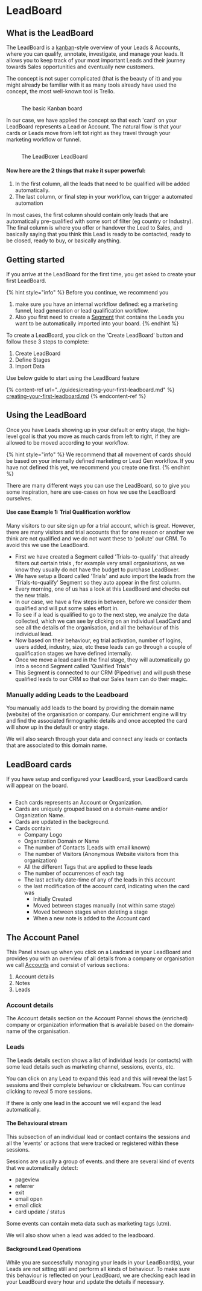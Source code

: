 # LeadBoard

## What is the LeadBoard

The LeadBoard is a [kanban](https://en.wikipedia.org/wiki/Kanban)-style overview of your Leads & Accounts, where you can qualify, annotate, investigate, and manage your leads. It allows you to keep track of your most important Leads and their journey towards Sales opportunities and eventually new customers.

The concept is not super complicated (that is the beauty of it) and you might already be familiar with it as many tools already have used the concept, the most well-known tool is Trello.

<div align="left">

<figure><img src="../.gitbook/assets/wat_is_kanban_.png" alt=""><figcaption><p>The basic Kanban board</p></figcaption></figure>

</div>

In our case, we have applied the concept so that each 'card' on your LeadBoard represents a Lead or Account. The natural flow is that your cards or Leads move from left tot right as they travel through your marketing workflow or funnel.&#x20;

<figure><img src="../.gitbook/assets/LeadBoxer_App (3) (1).png" alt=""><figcaption><p>The LeadBoxer LeadBoard</p></figcaption></figure>

#### Now here are the 2 things that make it super powerful:

1. In the first column, all the leads that need to be qualified will be added automatically.
2. The last column, or final step in your workflow, can trigger a automated automation &#x20;

In most cases, the first column should contain only leads that are automatically pre-qualified with some sort of filter (eg country or Industry). The final column is where you offer or handover the Lead to Sales, and basically saying that you think this Lead is ready to be contacted, ready to be closed, ready to buy, or basically anything.

## Getting started

If you arrive at the LeadBoard for the first time, you get asked to create your first LeadBoard.

{% hint style="info" %}
Before you continue, we recommend you&#x20;

1. make sure you have an internal workflow defined: eg a marketing funnel, lead generation or lead qualification workflow.&#x20;
2. Also you first need to create a [Segment](elements/segments.md) that contains the Leads you want to be automatically imported into your board.
{% endhint %}

To create a LeadBoard, you click on the 'Create LeadBoard' button and follow these 3 steps to complete:

1. Create LeadBoard
2. Define Stages
3. Import Data

Use below guide to start using the LeadBoard feature

{% content-ref url="../guides/creating-your-first-leadboard.md" %}
[creating-your-first-leadboard.md](../guides/creating-your-first-leadboard.md)
{% endcontent-ref %}

## Using the LeadBoard

Once you have Leads showing up in your default or entry stage, the high-level goal is that you  move as much cards from left to right, if they are allowed to be moved according to your workflow.&#x20;

{% hint style="info" %}
We recommend that all movement of cards should be based on your internally defined marketing or Lead Gen workflow. If you have not defined this yet, we recommend you create one first.&#x20;
{% endhint %}

There are many different ways you can use the LeadBoard, so to give you some inspiration, here are use-cases on how we use the LeadBoard ourselves.

#### Use case Example 1: Trial Qualification workflow

Many visitors to our site sign up for a trial account, which is great. However, there are many visitors and trial accounts that for one reason or another we think are not qualified and we do not want these to 'pollute' our CRM. To avoid this we use the LeadBoard.

* First we have created a Segment called 'Trials-to-qualify' that already filters out certain trials , for example very small organisations, as we know they usually do not have the budget to purchase LeadBoxer.
* We have setup a Board called 'Trials' and auto import the leads from the 'Trials-to-qualify' Segment so they auto appear in the first column.
* Every morning, one of us has a look at this LeadBoard and checks out the new trials.
* In our case, we have a few steps in between, before we consider them qualified and will put some sales effort in.
* To see if a lead is qualified to go to the next step, we analyze the data collected, which we can see by clicking on an individual LeadCard and see all the details of the organisation, and all the behaviour of this individual lead.
* Now based on their behaviour, eg trial activation, number of logins, users added, industry, size, etc these leads can go through a couple of qualification stages we have defined internally.&#x20;
* Once we move a lead card in the final stage, they will automatically go into a second Segment called 'Qualified Trials"&#x20;
* This Segment is connected to our CRM (Pipedrive) and will push these qualified leads to our CRM so that our Sales team can do their magic.





### Manually adding Leads to the Leadboard

You manually add leads to the board by providing the domain name (website) of the organisation or company. Our enrichment engine will try and find the associated firmographic details and once accepted the card will show up in the default or entry stage.

We will also search through your data and connect any leads or contacts that are associated to this domain name.

## LeadBoard cards

If you have setup and configured your LeadBoard, your LeadBoard cards will appear on the board.



<figure><img src="../.gitbook/assets/LeadBoard_card.png" alt=""><figcaption></figcaption></figure>

* Each cards represents an Account or Organization.&#x20;
* Cards are uniquely grouped based on a domain-name and/or Organization Name.
* Cards are updated in the background.&#x20;
* Cards contain:
  * Company Logo
  * Organization Domain or Name
  * The number of Contacts (Leads with email known)
  * The number of Visitors (Anonymous Website visitors from this organization)
  * All the different Tags that are applied to these leads
  * The number of occurrences of each tag
  * The last activity date-time of any of the leads in this account
  * the last modification of the account card, indicating when the card was&#x20;
    * Initially Created
    * Moved between stages manually (not within same stage)
    * Moved between stages when deleting a stage
    * When a new note is added to the Account card

## The Account Panel

This Panel shows up when you click on a Leadcard in your LeadBoard and provides you with an overview of all details from a company or organisation we call [Accounts](projects.md#what-are-accounts) and consist of various sections:

1. Account details
2. Notes
3. Leads



### Account details

The Account details section on the Account Pannel shows the (enriched) company or organization information that is available based on the domain-name of the organisation.

### Leads

The Leads details section shows a list of individual leads (or contacts) with some lead details such as marketing channel, sessions, events, etc.&#x20;

You can click on any Lead to expand this lead and this will reveal the last 5 sessions and their complete behaviour or clickstream. You can continue clicking to reveal 5 more sessions.&#x20;

If there is only one lead in the account we will expand the lead automatically.

#### &#x20;The Behavioural stream&#x20;

This subsection of an individual lead or contact contains the sessions and all the 'events' or actions that were tracked or registered within these sessions.&#x20;

Sessions are usually a group of events. and there are several kind of events that we automatically detect:

* pageview
* referrer
* exit&#x20;
* email open
* email click
* card update / status

Some events can contain meta data such as marketing tags (utm).

We will also show when a lead was added to the leadboard.

#### Background Lead Operations

While you are successfully managing your leads in your LeadBoard(s), your Leads are not sitting still and perform all kinds of behaviour. To make sure this behaviour is reflected on your LeadBoard, we are checking each lead in your LeadBoard every hour and update the details if necessary.

&#x20;

